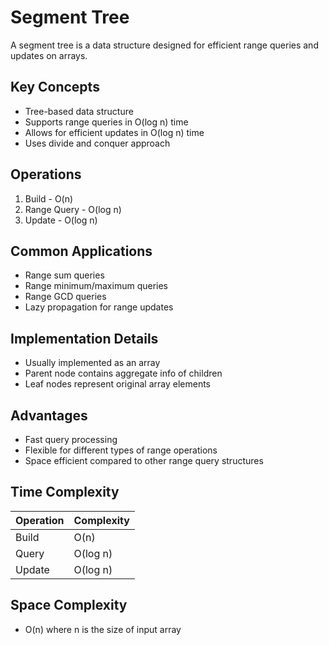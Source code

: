 # Segment Tree

A segment tree is a data structure designed for efficient range queries and updates on arrays.

## Key Concepts
- Tree-based data structure
- Supports range queries in O(log n) time
- Allows for efficient updates in O(log n) time
- Uses divide and conquer approach

## Operations
1. Build - O(n)
2. Range Query - O(log n)
3. Update - O(log n)

## Common Applications
- Range sum queries
- Range minimum/maximum queries
- Range GCD queries
- Lazy propagation for range updates

## Implementation Details
- Usually implemented as an array
- Parent node contains aggregate info of children
- Leaf nodes represent original array elements

## Advantages
- Fast query processing
- Flexible for different types of range operations
- Space efficient compared to other range query structures

## Time Complexity
| Operation | Complexity |
|-----------|------------|
| Build     | O(n)      |
| Query     | O(log n)  |
| Update    | O(log n)  |

## Space Complexity
- O(n) where n is the size of input array